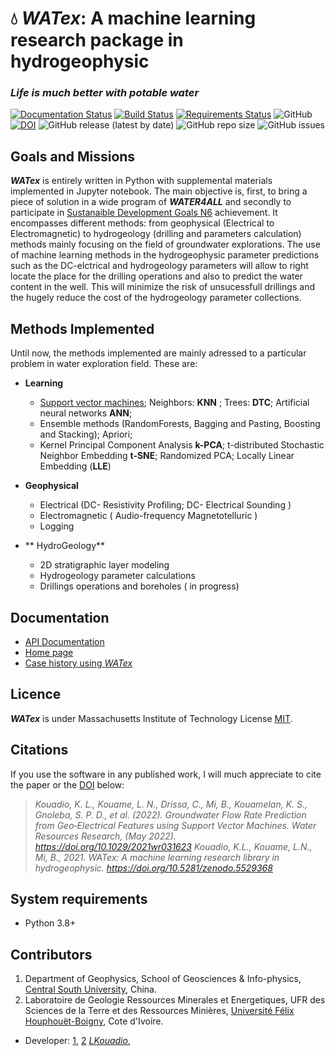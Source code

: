 # 💧 _WATex_: A machine learning research package in hydrogeophysic

### *Life is much better with potable water*

 [![Documentation Status](https://readthedocs.org/projects/watex/badge/?version=latest)](https://watex.readthedocs.io/en/latest/?badge=latest)
 [![Build Status](https://travis-ci.com/WEgeophysics/watex.svg?branch=master)](https://travis-ci.com/WEgeophysics/watex)
 [![Requirements Status](https://requires.io/github/WEgeophysics/watex/requirements.svg?branch=master)](https://requires.io/github/WEgeophysics/watex/requirements/?branch=master)
  ![GitHub](https://img.shields.io/github/license/WEgeophysics/watex?color=blue&label=Licence&style=flat-square)
  [![DOI](https://zenodo.org/badge/DOI/10.5281/zenodo.6657013.svg)](https://doi.org/10.5281/zenodo.6657013)
  ![GitHub release (latest by date)](https://img.shields.io/github/v/release/WEgeophysics/watex) 
  ![GitHub repo size](https://img.shields.io/github/repo-size/WEgeophysics/watex?style=flat-square) 
  ![GitHub issues](https://img.shields.io/github/issues/WEgeophysics/watex)


##  Goals and Missions 

**_WATex_** is entirely written in Python with supplemental materials implemented in Jupyter notebook.
  The main objective is, first, to bring a piece of solution in a wide program of  **_WATER4ALL_** 
   and secondly to participate in [Sustanaible Development Goals N6](https://www.un.org/sustainabledevelopment/development-agenda/) achievement.
   It encompasses different methods: from geophysical (Electrical to Electromagnetic) to hydrogeology (drilling and parameters calculation) methods 
   mainly focusing on the field of groundwater explorations. The use of machine learning methods in the hydrogeophysic parameter predictions 
   such as the DC-elctrical and hydrogeology parameters will allow to right locate the place for the
   drilling operations and also to predict the water content in the well. This will minimize the risk of unsucessfull drillings and the hugely reduce the cost 
   of the hydrogeology parameter collections.  
 
## Methods Implemented

Until now, the methods implemented are mainly adressed to a particular problem in water exploration field. These are:

- **Learning** 
 
    -  [Support vector machines](https://www.csie.ntu.edu.tw/~cjlin/libsvm/); Neighbors: **KNN** ; Trees: **DTC**; Artificial neural networks **ANN**; 
    -  Ensemble methods (RandomForests, Bagging and Pasting, Boosting and Stacking);  Apriori;
    -  Kernel Principal Component Analysis **k-PCA**; t-distributed Stochastic Neighbor Embedding **t-SNE**; Randomized PCA; Locally Linear Embedding (**LLE**)
     
- **Geophysical** 

    - Electrical (DC- Resistivity Profiling;  DC- Electrical Sounding ) 
    - Electromagnetic ( Audio-frequency Magnetotelluric )
    - Logging 
    
- ** HydroGeology** 

    - 2D stratigraphic layer modeling  
    - Hydrogeology parameter calculations 
    - Drillings operations and boreholes ( in progress)


## Documentation 

* [API Documentation](https://watex.readthedocs.io/en/latest/)
* [Home page](https://github.com/WEgeophysics/watex/wiki)
* [Case history using _WATex_](https://agupubs.onlinelibrary.wiley.com/doi/epdf/10.1029/2021WR031623)

         
## Licence 

**_WATex_** is under Massachusetts Institute of Technology License [MIT](https://www.mit.edu/~amini/LICENSE.md).


## Citations


If you use the software in any published work, I will much appreciate to cite the paper or the [DOI](https://doi.org/10.5281/zenodo.5529368) below:

> *Kouadio, K. L., Kouame, L. N., Drissa, C., Mi, B., Kouamelan, K. S., Gnoleba, S. P. D., et al. (2022). Groundwater Flow Rate Prediction from Geo‐Electrical Features using Support Vector Machines. Water Resources Research, (May 2022). https://doi.org/10.1029/2021wr031623*
> *Kouadio, K.L., Kouame, L.N., Mi, B., 2021. WATex: A machine learning research library in hydrogeophysic. https://doi.org/10.5281/zenodo.5529368*


## System requirements
* Python 3.8+ 

## Contributors
  
1. Department of Geophysics, School of Geosciences & Info-physics, [Central South University](https://en.csu.edu.cn/), China.
2. Laboratoire de Geologie Ressources Minerales et Energetiques, UFR des Sciences de la Terre et des Ressources Minières, [Université Félix Houphouët-Boigny]( https://www.univ-fhb.edu.ci/index.php/ufr-strm/), Cote d'Ivoire.

* Developer: [1](https://en.csu.edu.cn/), [2](https://www.univ-fhb.edu.ci/index.php/ufr-strm/) [_LKouadio_](etanoyau@gmail.com),




	
	
	
	
	
	
	
	
	
	
	
	
	
	
	
